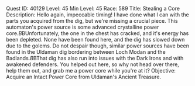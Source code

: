 Quest ID: 40129
Level: 45
Min Level: 45
Race: 589
Title: Stealing a Core
Description: Hello again, impeccable timing! I have done what I can with the parts you acquired from the dig, but we're missing a crucial piece. This automaton's power source is some advanced crystalline power core.$B$BUnfortunately, the one in the chest has cracked, and it's energy has been depleted. None have been found here, and the dig has slowed down due to the golems. Do not despair though, similar power sources have been found in the Uldaman dig bordering between Loch Modan and the Badlands.$B$BThat dig has also run into issues with the Dark Irons and with awakened defenders. You helped out here, so why not head over there, help them out, and grab me a power core while you're at it?
Objective: Acquire an Intact Power Core from Uldaman's Ancient Treasure.
